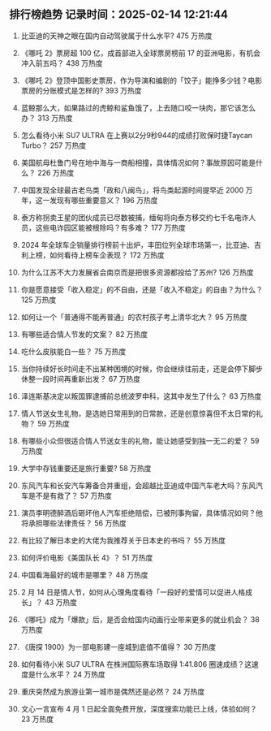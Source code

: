 
## 排行榜趋势 记录时间：2025-02-14 12:21:44
  
  1. 比亚迪的天神之眼在国内自动驾驶属于什么水平? 475 万热度
    
  2. 《哪吒 2》票房超 100 亿，成首部进入全球票房榜前 17 的亚洲电影，有机会冲入前五吗？ 438 万热度
    
  3. 《哪吒 2》登顶中国影史票房，作为导演和编剧的「饺子」能挣多少钱？电影票房的分账模式是怎样的? 393 万热度
    
  4. 蓝鲸那么大，如果路过的虎鲸和鲨鱼饿了，上去随口咬一块肉，那它该怎么办？ 313 万热度
    
  5. 怎么看待小米 SU7 ULTRA 在上赛以2分9秒944的成绩打败保时捷Taycan Turbo？ 257 万热度
    
  6. 美国航母杜鲁门号在地中海与一商船相撞，具体情况如何？事故原因可能是什么？ 226 万热度
    
  7. 中国发现全球最古老鸟类「政和八闽鸟」，将鸟类起源时间提早近 2000 万年，这一发现有哪些重要意义？ 196 万热度
    
  8. 泰方称拐卖王星的团伙成员已尽数被捕，缅甸将向泰方移交约七千名电诈人员，这些电诈园区能被根除吗？有多难？ 177 万热度
    
  9. 2024 年全球车企销量排行榜前十出炉，丰田位列全球市场第一，比亚迪、吉利上榜，如何看待上榜车企表现？ 172 万热度
    
  10. 为什么江苏不大力发展省会南京而是把很多资源都投给了苏州? 126 万热度
    
  11. 你是愿意接受「收入稳定」的不自由，还是「收入不稳定」的自由？为什么？ 125 万热度
    
  12. 如何让一个「普通得不能再普通」的农村孩子考上清华北大？ 95 万热度
    
  13. 有哪些适合情人节发的文案？ 82 万热度
    
  14. 吃什么皮肤能白一些？ 75 万热度
    
  15. 当你持续好长时间走不出某种困境的时候，你会继续往前走，还是会停下脚步休整一段时间再重新出发？ 67 万热度
    
  16. 泽连斯基决定以叛国罪逮捕前总统波罗申科，这其中发生了什么？ 63 万热度
    
  17. 情人节送女生礼物，是选她日常用到的日常款，还是创意惊喜但不太日常的礼物？ 59 万热度
    
  18. 有哪些小众但很适合情人节送女生的礼物，能让她感受到独一无二的爱？ 59 万热度
    
  19. 大学中存钱重要还是旅行重要? 58 万热度
    
  20. 东风汽车和长安汽车筹备合并重组，会超越比亚迪成中国汽车老大吗？东风汽车是不是有救了？ 57 万热度
    
  21. 演员李明德醉酒后砸坏他人汽车拒绝赔偿，已被刑事拘留，具体情况如何？他将承担哪些法律责任？ 56 万热度
    
  22. 有比较了解日本史的大佬为我推荐关于日本史的书吗？ 55 万热度
    
  23. 如何评价电影《美国队长 4》？ 51 万热度
    
  24. 中国看海最好的城市是哪里？ 48 万热度
    
  25. 2 月 14 日是情人节，如何从心理角度看待「一段好的爱情可以促进人格成长」？ 43 万热度
    
  26. 《哪吒》成为「爆款」后，是否会给国内动画行业带来更多的就业机会？ 38 万热度
    
  27. 《唐探 1900》为一部电影建一座城到底值不值得？ 30 万热度
    
  28. 如何看待小米 SU7 ULTRA 在株洲国际赛车场取得 1:41.806 圈速成绩？这速度是什么水平？ 24 万热度
    
  29. 重庆突然成为旅游业第一城市是偶然还是必然？ 24 万热度
    
  30. 文心一言宣布 4 月 1 日起全面免费开放，深度搜索功能已上线，体验如何？ 23 万热度
    